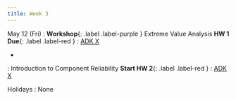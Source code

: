 ```yaml
---
title: Week 3
---
```


May 12 (Fri)
: **Workshop**{: .label .label-purple } Extreme Value Analysis **HW 1 Due**{: .label .label-red }
  : [ADK X](#)

-
: Introduction to Component Reliability **Start HW 2**{: .label .label-red }
  : [ADK X](#)

Holidays
: None
